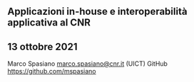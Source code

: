 <!--s-->
## Applicazioni in-house e interoperabilità applicativa al CNR

## 13 ottobre 2021

Marco Spasiano marco.spasiano@cnr.it (UICT)
GitHub https://github.com/mspasiano